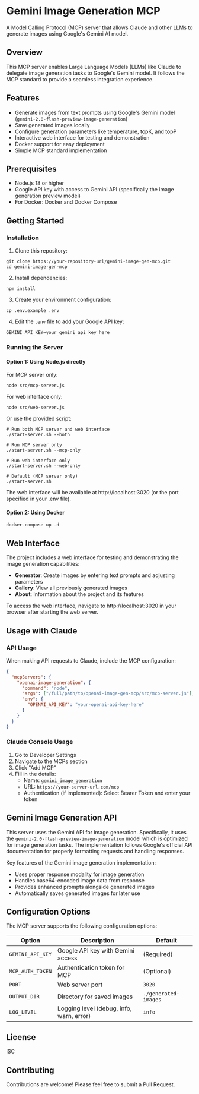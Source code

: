 # Gemini Image Generation MCP

A Model Calling Protocol (MCP) server that allows Claude and other LLMs to generate images using Google's Gemini AI model.

## Overview

This MCP server enables Large Language Models (LLMs) like Claude to delegate image generation tasks to Google's Gemini model. It follows the MCP standard to provide a seamless integration experience.

## Features

- Generate images from text prompts using Google's Gemini model (`gemini-2.0-flash-preview-image-generation`)
- Save generated images locally
- Configure generation parameters like temperature, topK, and topP
- Interactive web interface for testing and demonstration
- Docker support for easy deployment
- Simple MCP standard implementation

## Prerequisites

- Node.js 18 or higher
- Google API key with access to Gemini API (specifically the image generation preview model)
- For Docker: Docker and Docker Compose

## Getting Started

### Installation

1. Clone this repository:
```
git clone https://your-repository-url/gemini-image-gen-mcp.git
cd gemini-image-gen-mcp
```

2. Install dependencies:
```
npm install
```

3. Create your environment configuration:
```
cp .env.example .env
```

4. Edit the `.env` file to add your Google API key:
```
GEMINI_API_KEY=your_gemini_api_key_here
```

### Running the Server

#### Option 1: Using Node.js directly

For MCP server only:
```
node src/mcp-server.js
```

For web interface only:
```
node src/web-server.js
```

Or use the provided script:

```
# Run both MCP server and web interface
./start-server.sh --both

# Run MCP server only
./start-server.sh --mcp-only

# Run web interface only
./start-server.sh --web-only

# Default (MCP server only)
./start-server.sh
```

The web interface will be available at http://localhost:3020 (or the port specified in your .env file).

#### Option 2: Using Docker

```
docker-compose up -d
```

## Web Interface

The project includes a web interface for testing and demonstrating the image generation capabilities:

- **Generator**: Create images by entering text prompts and adjusting parameters
- **Gallery**: View all previously generated images
- **About**: Information about the project and its features

To access the web interface, navigate to http://localhost:3020 in your browser after starting the web server.

## Usage with Claude

### API Usage

When making API requests to Claude, include the MCP configuration:

```json
{
  "mcpServers": {
    "openai-image-generation": {
      "command": "node",
      "args": ["/full/path/to/openai-image-gen-mcp/src/mcp-server.js"],
      "env": {
        "OPENAI_API_KEY": "your-openai-api-key-here"
      }
    }
  }
}
```

### Claude Console Usage

1. Go to Developer Settings
2. Navigate to the MCPs section
3. Click "Add MCP"
4. Fill in the details:
   - Name: `gemini_image_generation`
   - URL: `https://your-server-url.com/mcp`
   - Authentication (if implemented): Select Bearer Token and enter your token

## Gemini Image Generation API

This server uses the Gemini API for image generation. Specifically, it uses the `gemini-2.0-flash-preview-image-generation` model which is optimized for image generation tasks. The implementation follows Google's official API documentation for properly formatting requests and handling responses.

Key features of the Gemini image generation implementation:

- Uses proper response modality for image generation
- Handles base64-encoded image data from response
- Provides enhanced prompts alongside generated images
- Automatically saves generated images for later use

## Configuration Options

The MCP server supports the following configuration options:

| Option | Description | Default |
|--------|-------------|---------|
| `GEMINI_API_KEY` | Google API key with Gemini access | (Required) |
| `MCP_AUTH_TOKEN` | Authentication token for MCP | (Optional) |
| `PORT` | Web server port | `3020` |
| `OUTPUT_DIR` | Directory for saved images | `./generated-images` |
| `LOG_LEVEL` | Logging level (debug, info, warn, error) | `info` |

## License

ISC

## Contributing

Contributions are welcome! Please feel free to submit a Pull Request.
